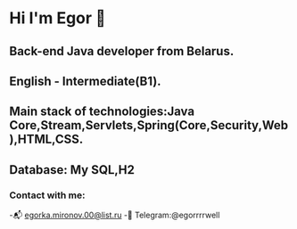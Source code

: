 # Hi I'm Egor 🖖
## Back-end Java developer from Belarus.
## English - **Intermediate(B1)**.
## Main stack of technologies:**Java Core**,**Stream**,**Servlets**,**Spring(Core,Security,Web)**,**HTML**,**CSS**.
## Database: My SQL,H2
### Contact with me:
-📬 egorka.mironov.00@list.ru
-📱 Telegram:@egorrrrwell
